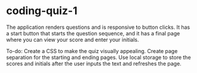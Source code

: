 # coding-quiz-1

The application renders questions and is responsive to button clicks. It has a start button that starts the question sequence, and it has a final page where you can view your score and enter your initials.

To-do: Create a CSS to make the quiz visually appealing.
Create page separation for the starting and ending pages.
Use local storage to store the scores and initials after the user inputs the text and refreshes the page.
